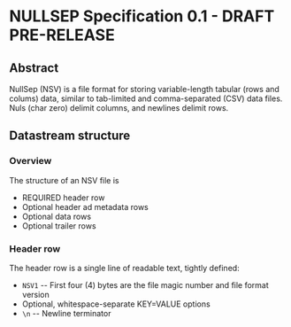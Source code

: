 # NULLSEP Specification 0.1 - DRAFT PRE-RELEASE

## Abstract

NullSep (NSV) is a file format for storing variable-length tabular (rows and colums) data, similar to tab-limited and comma-separated (CSV) data files.  Nuls (char zero) delimit columns, and newlines delimit rows.

## Datastream structure

### Overview

The structure of an NSV file is
* REQUIRED header row
* Optional header ad metadata rows
* Optional data rows
* Optional trailer rows

### Header row

The header row is a single line of readable text, tightly defined:
* `NSV1` -- First four (4) bytes are the file magic number and file format version
* Optional, whitespace-separate KEY=VALUE options
* `\n` -- Newline terminator
